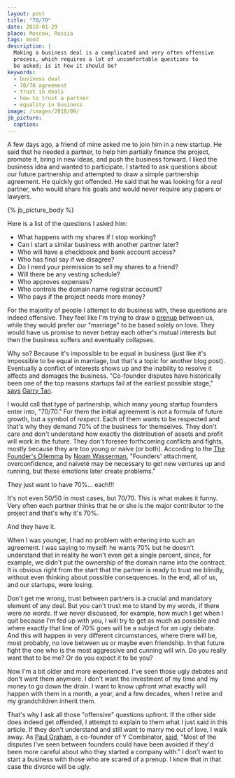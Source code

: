 ```yaml
---
layout: post
title: "70/70"
date: 2018-01-29
place: Moscow, Russia
tags: mood
description: |
  Making a business deal is a complicated and very often offensive
  process, which requires a lot of uncomfortable questions to
  be asked; is it how it should be?
keywords:
  - business deal
  - 70/70 agreement
  - trust in deals
  - how to trust a partner
  - equality in business
image: /images/2018/09/
jb_picture:
  caption:
---
```


A few days ago, a friend of mine asked me to join him in a new startup.
He said that he needed a partner, to help him partially finance the project, promote
it, bring in new ideas, and push the business forward. I liked the business
idea and wanted to participate. I started to ask questions about our
future partnership and attempted to draw a simple partnership agreement.
He quickly got offended. He said that he was looking for a _real_ partner,
who would share his goals and would never require any papers or lawyers.

<!--more-->

{% jb_picture_body %}

Here is a list of the questions I asked him:

  * What happens with my shares if I stop working?
  * Can I start a similar business with another partner later?
  * Who will have a checkbook and bank account access?
  * Who has final say if we disagree?
  * Do I need your permission to sell my shares to a friend?
  * Will there be any vesting schedule?
  * Who approves expenses?
  * Who controls the domain name registrar account?
  * Who pays if the project needs more money?

For the majority of people I attempt to do business with, these questions are
indeed offensive. They feel like I'm trying to draw
a [prenup](https://en.wikipedia.org/wiki/Prenuptial_agreement) between
us, while they would prefer our "marriage" to be based solely on love.
They would have us promise to never betray each other's mutual interests but then
the business suffers and eventually collapses.

Why so? Because it's impossible to be equal in business (just like it's impossible
to be equal in marriage, but that's a topic for another blog post).
Eventually a conflict of interests shows up and the inability to resolve it
affects and damages the business.
"Co-founder disputes have historically been one of the top reasons
startups fail at the earliest possible stage,"
[says](https://techcrunch.com/2017/02/18/co-founder-conflict/)
[Garry Tan](https://twitter.com/garrytan).

I would call that type of partnership, which many young startup founders
enter into, "70/70." For them the initial agreement is not a formula of future
growth, but a symbol of _respect_. Each of them wants to be respected and that's
why they demand 70% of the business for themselves. They don't care and
don't understand how exactly the distribution of assets and profit
will work in the future. They don't foresee forthcoming conflicts and fights,
mostly because they are too young or naive (or both).
According to the [The Founder's Dilemma](https://hbr.org/2008/02/the-founders-dilemma)
by [Noam Wasserman](https://en.wikipedia.org/wiki/Noam_T._Wasserman),
"Founders' attachment, overconfidence, and naïveté may be necessary
to get new ventures up and running, but these emotions later create problems."

They just want to have 70%... each!!!

It's not even 50/50 in most cases, but 70/70. This is what makes it funny.
Very often each partner thinks that he or she is the major contributor
to the project and that's why it's 70%.

And they have it.

When I was younger, I had no problem with entering into
such an agreement. I was saying to myself: he wants 70% but he doesn't
understand that in reality he won't even get a single percent, since, for example, we
didn't put the ownership of the domain name into the contract. It is obvious
right from the start that the partner is ready to trust me blindly,
without even thinking about possible consequences. In the end, all of us, and our
startups, were losing.

Don't get me wrong, trust between partners is a crucial and mandatory element
of any deal. But you can't trust me to stand by my words, if there were _no words_.
If we never discussed, for example, how much I get when I quit because
I'm fed up with you, I will try to get as much as possible and where exactly
that line of 70% goes will be a subject for an ugly debate. And this will
happen in very different circumstances, where there will be, most probably,
no love between us or maybe even friendship. In that future fight the one
who is the most aggressive and cunning will win. Do you really want that
to be me? Or do you expect it to be you?

Now I'm a bit older and more experienced. I've seen those ugly debates and don't want them anymore.
I don't want the investment of my time and my money to go down the drain. I want
to know upfront what exactly will happen with them in a month, a year,
and a few decades, when I retire and my grandchildren inherit them.

That's why I ask all those "offensive" questions upfront. If the other side does
indeed get offended, I attempt to explain to them what I just said in this article.
If they don't understand and still want to marry me out of love,
I walk away. As [Paul Graham](http://www.paulgraham.com/startupmistakes.html), a co-founder of Y Combinator,
[said](http://www.paulgraham.com/startupmistakes.html),
"Most of the disputes I've seen between founders could have been avoided if they'd been more careful about
who they started a company with." I don't want to start a business with
those who are scared of a prenup. I know that in that case
the divorce will be ugly.

